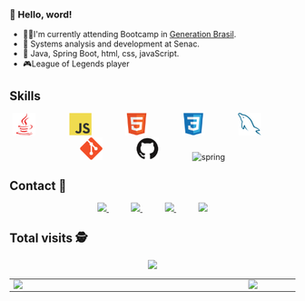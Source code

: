 ### 👋 Hello, word!

- 👨‍💻I'm currently attending Bootcamp in [Generation Brasil](https://brazil.generation.org/).
- 🌱 Systems analysis and development at Senac.
- 💙 Java, Spring Boot, html, css, javaScript.
- :video_game:League of Legends player


## Skills
<p align="center">
    <img height="40" src="https://raw.githubusercontent.com/devicons/devicon/master/icons/java/java-plain.svg">
    &nbsp;&nbsp;&nbsp;&nbsp;&nbsp;&nbsp;&nbsp;&nbsp;&nbsp;&nbsp;&nbsp;&nbsp;&nbsp;
    <img height="40" src="https://raw.githubusercontent.com/devicons/devicon/master/icons/javascript/javascript-original.svg">
    &nbsp;&nbsp;&nbsp;&nbsp;&nbsp;&nbsp;&nbsp;&nbsp;&nbsp;&nbsp;&nbsp;&nbsp;&nbsp;
    <img height="40" src="https://raw.githubusercontent.com/devicons/devicon/master/icons/html5/html5-original.svg">
    &nbsp;&nbsp;&nbsp;&nbsp;&nbsp;&nbsp;&nbsp;&nbsp;&nbsp;&nbsp;&nbsp;&nbsp;&nbsp;
    <img height="40" src="https://raw.githubusercontent.com/devicons/devicon/master/icons/css3/css3-original.svg">
    &nbsp;&nbsp;&nbsp;&nbsp;&nbsp;&nbsp;&nbsp;&nbsp;&nbsp;&nbsp;&nbsp;&nbsp;&nbsp;
    <img height="40" src="https://raw.githubusercontent.com/devicons/devicon/master/icons/mysql/mysql-original.svg">
     &nbsp;&nbsp;&nbsp;&nbsp;&nbsp;&nbsp;&nbsp;&nbsp;&nbsp;&nbsp;&nbsp;&nbsp;&nbsp;
    <img height="40" src="https://raw.githubusercontent.com/devicons/devicon/master/icons/git/git-original.svg">
    &nbsp;&nbsp;&nbsp;&nbsp;&nbsp;&nbsp;&nbsp;&nbsp;&nbsp;&nbsp;&nbsp;&nbsp;&nbsp;
    <img height="40" src="https://raw.githubusercontent.com/devicons/devicon/master/icons/github/github-original.svg">
    &nbsp;&nbsp;&nbsp;&nbsp;&nbsp;&nbsp;&nbsp;&nbsp;&nbsp;&nbsp;&nbsp;&nbsp;&nbsp;
   <img height="40" src="https://www.vectorlogo.zone/logos/springio/springio-icon.svg" alt="spring" >
    
   
</p>

## Contact :iphone:

<p align="center">
      </a>
        <a href="https://www.instagram.com/well_ffb/">
        <img  src="https://img.shields.io/badge/-Instagram-C13584?style=flat&labelColor=C13584&logo=instagram&logoColor=white&link=https://www.instagram.com/well_ffb/">
    </a>
    &nbsp;&nbsp;&nbsp;&nbsp;&nbsp;&nbsp;&nbsp;&nbsp;&nbsp;
        <a href="https://github.com/WellingtonSB">
        <img  src="https://img.shields.io/badge/github-%23100000.svg?&style=for-the-badge&logo=github&logoColor=white&link=mailto:https://github.com/WellingtonSB">
    </a>
    &nbsp;&nbsp;&nbsp;&nbsp;&nbsp;&nbsp;&nbsp;&nbsp;&nbsp;
    <a href="mailto:wellingtonsouza2504@gmail.com">
        <img src="https://img.shields.io/badge/gmail-D14836?&style=for-the-badge&logo=gmail&logoColor=white&link=mailto:wellingtonsouza2504@gmail.com">
    </a>
    &nbsp;&nbsp;&nbsp;&nbsp;&nbsp;&nbsp;&nbsp;&nbsp;&nbsp;
    <a href="https://www.linkedin.com/in/wellington-bezerra-005139165/">
        <img src="https://img.shields.io/badge/linkedin-%230077B5.svg?&style=for-the-badge&logo=linkedin&logoColor=white&link=mailto:https://www.linkedin.com/in/wellington-bezerra-005139165/">
     </a>
</p>



<p align="center"> 

 ## Total visits :detective: <br>
 <p align="center"> 
   <img alingn="center" src="https://profile-counter.glitch.me/WellingtonSB/count.svg" />
 </p>

</p>

  
  
<center>
  <table>
    <tr>
        <td><img width="400px" align="left" src="https://github-readme-stats.vercel.app/api?username=wellingtonsb&theme=buefy""" /></td>
        <td><img width="495px" align="left" src="https://github-readme-stats.vercel.app/api/top-langs/?username=wellingtonsb&hide=html&layout=compact&theme=buefy"/></td>
    </tr>   
  </table>
</center>  
